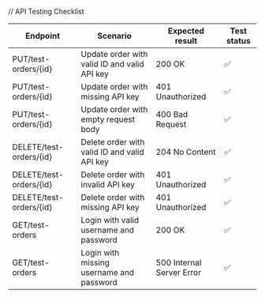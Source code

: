 // API Testing Checklist

| Endpoint                | Scenario                                     | Expected result           | Test status |
| ----------------------- | -------------------------------------------- | ------------------------- | ----------- |
| PUT/test-orders/{id}    | Update order with valid ID and valid API key | 200 OK                    | ✅          |
| PUT/test-orders/{id}    | Update order with missing API key            | 401 Unauthorized          | ✅          |
| PUT/test-orders/{id}    | Update order with empty request body         | 400 Bad Request           | ✅          |
| DELETE/test-orders/{id} | Delete order with valid ID and valid API key | 204 No Content            | ✅          |
| DELETE/test-orders/{id} | Delete order with invalid API key            | 401 Unauthorized          | ✅          |
| DELETE/test-orders/{id} | Delete order with missing API key            | 401 Unauthorized          | ✅          |
| GET/test-orders         | Login with valid username and password       | 200 OK                    | ✅          |
| GET/test-orders         | Login with missing username and password     | 500 Internal Server Error | ✅          |

